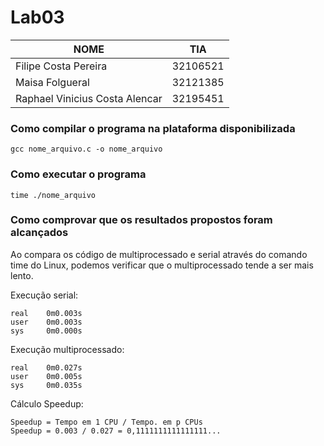 # Lab03

|NOME                           |TIA                 |
|-------------------------------|--------------------|
|Filipe Costa Pereira           |32106521            |
|Maisa Folgueral                |32121385            |
|Raphael Vinicius Costa Alencar |32195451            |

### Como compilar o programa na plataforma disponibilizada
```
gcc nome_arquivo.c -o nome_arquivo
```

### Como executar o programa
```
time ./nome_arquivo
```

### Como comprovar que os resultados propostos foram alcançados
Ao compara os código de multiprocessado e serial através do comando time do Linux, podemos verificar que o multiprocessado tende a ser mais lento. <br/>

Execução serial:
```
real    0m0.003s
user    0m0.003s
sys     0m0.000s
```

Execução multiprocessado:
```
real    0m0.027s
user    0m0.005s
sys     0m0.035s
```

Cálculo Speedup:
```
Speedup = Tempo em 1 CPU / Tempo. em p CPUs
Speedup = 0.003 / 0.027 = 0,1111111111111111...
```
